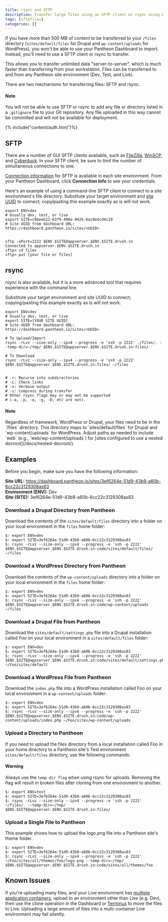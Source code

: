 ```yaml
---
title: rsync and SFTP
description: Transfer large files using an SFTP client or rsync using Drupal 6, Drupal 7, or WordPress for Pantheon.
tags: [sftpfiles]
categories: []
---
```

If you have more than 500 MB of content to be transferred to your `/files` directory (`sites/default/files` for Drupal and `wp-content/uploads` for WordPress), you won't be able to use your Pantheon Dashboard to import. Instead, you'll need to use a SFTP client or rsync to transfer.

This allows you to transfer unlimited data "server-to-server", which is much faster than transferring from your workstation. Files can be transferred to and from any Pantheon site environment (Dev, Test, and Live).

There are two mechanisms for transferring files: SFTP and rsync.

<div class="alert alert-info" role="alert">
<h4 class="info">Note</h4>
<p>You will not be able to use SFTP or rsync to add any file or directory listed in a <code>.gitignore</code> file to your Git repository. Any file uploaded in this way cannot be committed and will not be available for deployment.</p>
</div>

{% include("content/auth.html")%}

## SFTP

There are a number of GUI SFTP clients available, such as [FileZilla](https://filezilla-project.org), [WinSCP](https://winscp.net/eng/index.php), and [Cyberduck](https://cyberduck.io/). In your SFTP client, be sure to limit the number of simultaneous connections to one.

[Connection information](/docs/sftp#sftp-connection-information) for SFTP is available in each site environment. From your Pantheon Dashboard, click **Connection Info** to see your credentials.

Here's an example of using a command-line SFTP client to connect to a site environment's file directory. Substitute your target environment and [site UUID](/docs/sites#site-uuid) to connect; copy/pasting this example exactly as is will not work.

    export ENV=dev
    # Usually dev, test, or live
    export SITE=c9beeb22-63f9-498a-942b-6ac0edcd4c29
    # Site UUID from dashboard URL: https://dashboard.pantheon.io/sites/<UUID>


    sftp -oPort=2222 $ENV.$SITE@appserver.$ENV.$SITE.drush.in
    Connected to appserver.$ENV.$SITE.drush.in
    sftp> cd files
    sftp> put [your file or files]


## rsync

rsync is also available, but it is a more advanced tool that requires experience with the command line.

Substitute your target environment and site UUID to connect; copying/pasting this example exactly as is will not work.

    export ENV=dev
    # Usually dev, test, or live
    export SITE=[YOUR SITE UUID]
    # Site UUID from dashboard URL: https://dashboard.pantheon.io/sites/<UUID>

    # To Upload/Import
    rsync -rLvz --size-only --ipv4 --progress -e 'ssh -p 2222' ./files/. --temp-dir=~/tmp/ $ENV.$SITE@appserver.$ENV.$SITE.drush.in:files/

    # To Download
    rsync -rLvz --size-only --ipv4 --progress -e 'ssh -p 2222' $ENV.$SITE@appserver.$ENV.$SITE.drush.in:files/ ~/files


    # -r: Recurse into subdirectories
    # -L: Check links
    # -v: Verbose output
    # -z: Compress during transfer
    # Other rsync flags may or may not be supported
    # (-a, -p, -o, -g, -D, etc are not).

<div class="alert alert-info" role="alert">
<h4 class="info">Note</h4>
<p markdown="1">Regardless of framework, WordPress or Drupal, your files need to be in the `/files` directory. This directory maps to `sites/default/files` for Drupal and `wp-content/uploads` for WordPress. Adjust paths as needed to include `web` (e.g., `web/wp-content/uploads`) for [sites configured to use a nested docroot](/docs/nested-docroot/).</p>
</div>

## Examples

Before you begin, make sure you have the following information:

**Site URL:** https://dashboard.pantheon.io/sites/3ef6264e-51d9-43b9-a60b-6cc22c3129308as83<br />
**Environment (ENV):** Dev<br />
**Site (SITE):** 3ef6264e-51d9-43b9-a60b-6cc22c3129308as83

### Download a Drupal Directory from Pantheon
Download the contents of the `sites/default/files` directory into a folder on your local environment in the `files` home folder:

```nohighlight
$: export ENV=dev
$: export SITE=3ef6264e-51d9-43b9-a60b-6cc22c3129308as83
$: rsync -rLvz --size-only --ipv4 --progress -e 'ssh -p 2222' $ENV.$SITE@appserver.$ENV.$SITE.drush.in:code/sites/default/files/ ~/files
```
### Download a WordPress Directory from Pantheon
Download the contents of the `wp-content/uploads` directory into a folder on your local environment in the `files` home folder:

```nohighlight
$: export ENV=dev
$: export SITE=3ef6264e-51d9-43b9-a60b-6cc22c3129308as83
$: rsync -rLvz --size-only --ipv4 --progress -e 'ssh -p 2222' $ENV.$SITE@appserver.$ENV.$SITE.drush.in:code/wp-content/uploads ~/files
```

### Download a Drupal File from Pantheon
Download the `sites/default/settings.php` file into a Drupal installation called _Foo_ on your local environment in a  `sites/default/files` folder:

```nohighlight
$: export ENV=dev
$: export SITE=3ef6264e-51d9-43b9-a60b-6cc22c3129308as83
$: rsync -rLvz --size-only --ipv4 --progress -e 'ssh -p 2222' $ENV.$SITE@appserver.$ENV.$SITE.drush.in:code/sites/default/settings.php ~/Foo/sites/default
```
### Download a WordPress File from Pantheon
Download the `index.php` file into a WordPress installation called _Foo_ on your local environment in a `wp-content/uploads` folder:

```nohighlight
$: export ENV=dev
$: export SITE=3ef6264e-51d9-43b9-a60b-6cc22c3129308as83
$: rsync -rLvz --size-only --ipv4 --progress -e 'ssh -p 2222' $ENV.$SITE@appserver.$ENV.$SITE.drush.in:code/wp-content/uploads/index.php ~/Foo/sites/wp-content/uploads
```

### Upload a Directory to Pantheon
If you need to upload the files directory from a local installation called Foo in your home directory to a Pantheon site's Test environment `sites/default/files` directory, use the following commands:

<div class="alert alert-danger" role="alert">
<h4 class="info">Warning</h4>
<p>Always use the <code>temp-dir flag</code> when using rsync for uploads. Removing the flag will result in broken files after cloning from one environment to another.</p></div>

```nohighlight
$: export ENV=test
$: export SITE=3ef6264e-51d9-43b9-a60b-6cc22c3129308as83
$: rsync -rLvz --size-only --ipv4 --progress -e 'ssh -p 2222' ~/files/. --temp-dir=~/tmp/ $ENV.$SITE@appserver.$ENV.$SITE.drush.in:files/
```
### Upload a Single File to Pantheon
This example shows how to upload the logo.png file into a Pantheon site's theme folder.

```nohighlight
$: export ENV=dev
$: export SITE=3ef6264e-51d9-43b9-a60b-6cc22c3129308as83
$: rsync -rLvz --size-only --ipv4 --progress -e 'ssh -p 2222' ~/Foo/sites/all/themes/foo/logo.png --temp-dir=~/tmp/ $ENV.$SITE@appserver.$ENV.$SITE.drush.in:code/sites/all/themes/foo
```
## Known Issues

If you're uploading many files, and your Live environment has [multiple application containers](/docs/application-containers/#multiple-application-containers), upload to an environment other than Live (e.g. Dev), then use the clone operation in the Dashboard or [Terminus](/docs/terminus) to move the files to Live. Uploading a large amount of files into a multi-container Live environment may fail silently.

